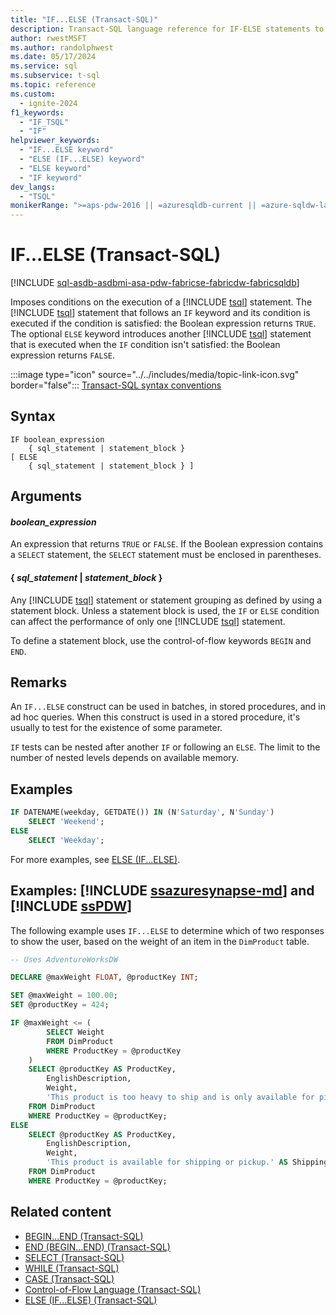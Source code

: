 ```yaml
---
title: "IF...ELSE (Transact-SQL)"
description: Transact-SQL language reference for IF-ELSE statements to provide control flow.
author: rwestMSFT
ms.author: randolphwest
ms.date: 05/17/2024
ms.service: sql
ms.subservice: t-sql
ms.topic: reference
ms.custom:
  - ignite-2024
f1_keywords:
  - "IF_TSQL"
  - "IF"
helpviewer_keywords:
  - "IF...ELSE keyword"
  - "ELSE (IF...ELSE) keyword"
  - "ELSE keyword"
  - "IF keyword"
dev_langs:
  - "TSQL"
monikerRange: ">=aps-pdw-2016 || =azuresqldb-current || =azure-sqldw-latest || >=sql-server-2016 || >=sql-server-linux-2017 || =azuresqldb-mi-current || =fabric"
---
```

# IF...ELSE (Transact-SQL)

[!INCLUDE [sql-asdb-asdbmi-asa-pdw-fabricse-fabricdw-fabricsqldb](../../includes/applies-to-version/sql-asdb-asdbmi-asa-pdw-fabricse-fabricdw-fabricsqldb.md)]

Imposes conditions on the execution of a [!INCLUDE [tsql](../../includes/tsql-md.md)] statement. The [!INCLUDE [tsql](../../includes/tsql-md.md)] statement that follows an `IF` keyword and its condition is executed if the condition is satisfied: the Boolean expression returns `TRUE`. The optional `ELSE` keyword introduces another [!INCLUDE [tsql](../../includes/tsql-md.md)] statement that is executed when the `IF` condition isn't satisfied: the Boolean expression returns `FALSE`.

:::image type="icon" source="../../includes/media/topic-link-icon.svg" border="false"::: [Transact-SQL syntax conventions](../../t-sql/language-elements/transact-sql-syntax-conventions-transact-sql.md)

## Syntax

```syntaxsql
IF boolean_expression
    { sql_statement | statement_block }
[ ELSE
    { sql_statement | statement_block } ]
```

## Arguments

#### *boolean_expression*

An expression that returns `TRUE` or `FALSE`. If the Boolean expression contains a `SELECT` statement, the `SELECT` statement must be enclosed in parentheses.

#### { *sql_statement* | *statement_block* }

Any [!INCLUDE [tsql](../../includes/tsql-md.md)] statement or statement grouping as defined by using a statement block. Unless a statement block is used, the `IF` or `ELSE` condition can affect the performance of only one [!INCLUDE [tsql](../../includes/tsql-md.md)] statement.

To define a statement block, use the control-of-flow keywords `BEGIN` and `END`.

## Remarks

An `IF...ELSE` construct can be used in batches, in stored procedures, and in ad hoc queries. When this construct is used in a stored procedure, it's usually to test for the existence of some parameter.

`IF` tests can be nested after another `IF` or following an `ELSE`. The limit to the number of nested levels depends on available memory.

## Examples

```sql
IF DATENAME(weekday, GETDATE()) IN (N'Saturday', N'Sunday')
    SELECT 'Weekend';
ELSE
    SELECT 'Weekday';
```

For more examples, see [ELSE (IF...ELSE)](else-if-else-transact-sql.md).

## Examples: [!INCLUDE [ssazuresynapse-md](../../includes/ssazuresynapse-md.md)] and [!INCLUDE [ssPDW](../../includes/sspdw-md.md)]

The following example uses `IF...ELSE` to determine which of two responses to show the user, based on the weight of an item in the `DimProduct` table.

```sql
-- Uses AdventureWorksDW

DECLARE @maxWeight FLOAT, @productKey INT;

SET @maxWeight = 100.00;
SET @productKey = 424;

IF @maxWeight <= (
        SELECT Weight
        FROM DimProduct
        WHERE ProductKey = @productKey
    )
    SELECT @productKey AS ProductKey,
        EnglishDescription,
        Weight,
        'This product is too heavy to ship and is only available for pickup.' AS ShippingStatus
    FROM DimProduct
    WHERE ProductKey = @productKey;
ELSE
    SELECT @productKey AS ProductKey,
        EnglishDescription,
        Weight,
        'This product is available for shipping or pickup.' AS ShippingStatus
    FROM DimProduct
    WHERE ProductKey = @productKey;
```

## Related content

- [BEGIN...END (Transact-SQL)](begin-end-transact-sql.md)
- [END (BEGIN...END) (Transact-SQL)](end-begin-end-transact-sql.md)
- [SELECT (Transact-SQL)](../queries/select-transact-sql.md)
- [WHILE (Transact-SQL)](while-transact-sql.md)
- [CASE (Transact-SQL)](case-transact-sql.md)
- [Control-of-Flow Language (Transact-SQL)](control-of-flow.md)
- [ELSE (IF...ELSE) (Transact-SQL)](else-if-else-transact-sql.md)
